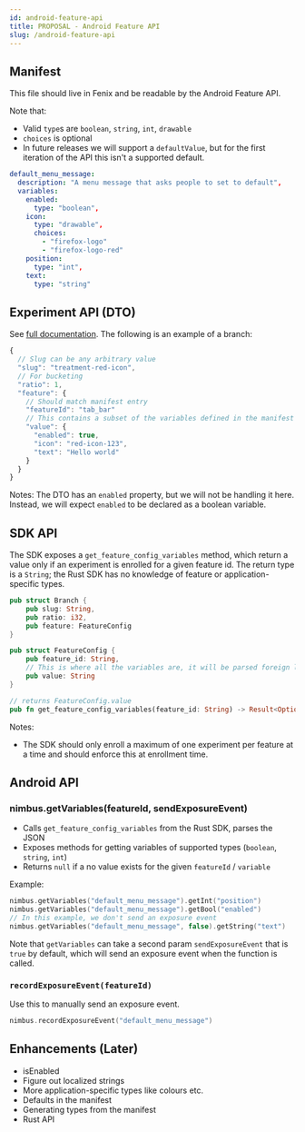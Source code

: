 ```yaml
---
id: android-feature-api
title: PROPOSAL - Android Feature API
slug: /android-feature-api
---
```


## Manifest

This file should live in Fenix and be readable by the Android Feature API.

Note that:

- Valid `type`s are `boolean`, `string`, `int`, `drawable`
- `choices` is optional
- In future releases we will support a `defaultValue`, but for the first iteration of the API this isn't a supported default.

```yaml
default_menu_message:
  description: "A menu message that asks people to set to default",
  variables:
    enabled:
      type: "boolean",
    icon:
      type: "drawable",
      choices:
        - "firefox-logo"
        - "firefox-logo-red"
    position:
      type: "int",
    text:
      type: "string"
```

## Experiment API (DTO)

See [full documentation](https://mana.mozilla.org/wiki/pages/viewpage.action?pageId=130920248). The following is an example of a branch:

```js
{
  // Slug can be any arbitrary value
  "slug": "treatment-red-icon",
  // For bucketing
  "ratio": 1,
  "feature": {
    // Should match manifest entry
    "featureId": "tab_bar"
    // This contains a subset of the variables defined in the manifest entry
    "value": {
      "enabled": true,
      "icon": "red-icon-123",
      "text": "Hello world"
    }
  }
}

```

Notes:
The DTO has an `enabled` property, but we will not be handling it here. Instead, we will expect `enabled` to be declared as a boolean variable.

## SDK API

The SDK exposes a `get_feature_config_variables` method, which return a value only if an experiment is enrolled
for a given feature id. The return type is a `String`; the Rust SDK has no knowledge of feature or application-specific types.

```rust
pub struct Branch {
    pub slug: String,
    pub ratio: i32,
    pub feature: FeatureConfig
}

pub struct FeatureConfig {
    pub feature_id: String,
    // This is where all the variables are, it will be parsed foreign language side
    pub value: String
}

// returns FeatureConfig.value
pub fn get_feature_config_variables(feature_id: String) -> Result<Option<String>>
```

Notes:

- The SDK should only enroll a maximum of one experiment per feature at a time and should enforce this at enrollment time.

## Android API

### nimbus.getVariables(featureId, sendExposureEvent)

- Calls `get_feature_config_variables` from the Rust SDK, parses the JSON
- Exposes methods for getting variables of supported types (`boolean`, `string`, `int`)
- Returns `null` if a no value exists for the given `featureId` / `variable`

Example:

```kotlin
nimbus.getVariables("default_menu_message").getInt("position")
nimbus.getVariables("default_menu_message").getBool("enabled")
// In this example, we don't send an exposure event
nimbus.getVariables("default_menu_message", false).getString("text")
```

Note that `getVariables` can take a second param `sendExposureEvent` that is `true` by default, which will send an exposure event when the function is called.

### `recordExposureEvent(featureId)`

Use this to manually send an exposure event.

```kotlin
nimbus.recordExposureEvent("default_menu_message")
```

## Enhancements (Later)

- isEnabled
- Figure out localized strings
- More application-specific types like colours etc.
- Defaults in the manifest
- Generating types from the manifest
- Rust API
